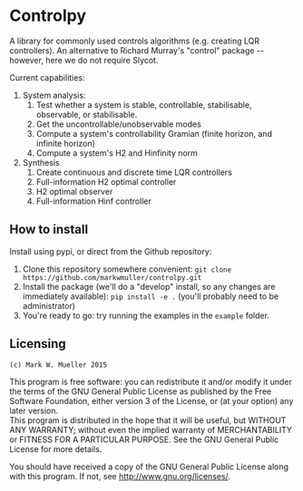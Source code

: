 Controlpy
=========

A library for commonly used controls algorithms (e.g. creating LQR controllers). An alternative to Richard Murray's "control" package -- however, here we do not require Slycot.

Current capabilities:

1. System analysis:
	1. Test whether a system is stable, controllable, stabilisable, observable, or stabilisable.
	2. Get the uncontrollable/unobservable modes
	3. Compute a system's controllability Gramian (finite horizon, and infinite horizon)
	4. Compute a system's H2 and Hinfinity norm
2. Synthesis
	1. Create continuous and discrete time LQR controllers
	2. Full-information H2 optimal controller
	3. H2 optimal observer
	4. Full-information Hinf controller


How to install
--------------
Install using pypi, or direct from the Github repository:

1. Clone this repository somewhere convenient: `git clone https://github.com/markwmuller/controlpy.git`
2. Install the package (we'll do a "develop" install, so any changes are immediately available):  `pip install -e .` (you'll probably need to be administrator)
3. You're ready to go: try running the examples in the `example` folder.



Licensing
---------
`(c) Mark W. Mueller 2015`

This program is free software: you can redistribute it and/or modify it under the terms of the GNU General Public License as published by the Free Software Foundation, either version 3 of the License, or (at your option) any later version.  
This program is distributed in the hope that it will be useful, but WITHOUT ANY WARRANTY; without even the implied warranty of MERCHANTABILITY or FITNESS FOR A PARTICULAR PURPOSE.  See the GNU General Public License for more details.

You should have received a copy of the GNU General Public License along with this program.  If not, see <http://www.gnu.org/licenses/>.

 


